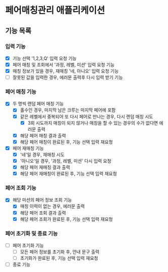 # 페어매칭관리 애플리케이션

## 기능 목록

### 입력 기능
- [x] 기능 선택 '1,2,3,Q' 입력 요청 기능
- [x] 페어 매칭 및 조회에서 '과정, 레벨, 미션' 입력 요청 기능
- [x] 매칭 정보가 있을 경우, 재매칭 '네, 아니오' 입력 요청 기능
- [ ] 잘못된 값을 입력한 경우, 에러문 출력후 다시 입력 받기 기능

### 페어 매칭 기능
- [x] 두 명씩 랜덤 페어 매칭 기능
  - [x] 홀수인 경우, 마지막 남은 크루는 마지막 페어에 포함
  - [x] 같은 레벨에서 중복되어 또 다시 페어로 만나는 경우, 다시 랜덤 매칭 시도
    - [x] 3회 시도까지 매칭이 되지 않거나 매칭을 할 수 있는 경우의 수가 없다면 에러문 출력
  - [x] 해당 페어 매칭 결과 출력
  - [x] 해당 페어 매칭이 완료된 후, 기능 선택 입력 재요청
- [x] 페어 재매칭 기능
  - [x] '네'일 경우, 재매칭 시도
  - [x] '아니오'일 경우, '과정, 레벨, 미션' 다시 입력 요청
  - [x] 해당 페어 재매칭 결과 출력
  - [x] 해당 페어 재매칭이 완료된 후, 기능 선택 입력 재요청

### 페어 조회 기능
- [x] 해당 미션의 페어 정보 조회 기능
  - [x] 매칭 이력이 없는 경우, 에러문 출력
  - [x] 해당 페어 조회 결과 출력
  - [x] 해당 페어 조회가 완료된 후, 기능 선택 입력 재요청

### 페어 초기화 및 종료 기능
- [ ] 페어 초기화 기능
  - [ ] 모든 페어 정보를 초기화 후, 안내 문구 출력
  - [ ] 초기화가 완료된 후, 기능 선택 입력 재요청
- [ ] 종료 기능